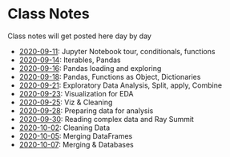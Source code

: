 # Class Notes

Class notes will get posted here day by day

- [2020-09-11](2020-09-11): Jupyter Notebook tour, conditionals, functions
- [2020-09-14](2020-09-14): Iterables, Pandas
- [2020-09-16](2020-09-16): Pandas loading and exploring
- [2020-09-18](2020-09-18): Pandas, Functions as Object, Dictionaries
- [2020-09-21](2020-09-21): Exploratory Data Analysis, Split, apply, Combine
- [2020-09-23](2020-09-23): Visualization for EDA
- [2020-09-25](2020-09-25): Viz & Cleaning
- [2020-09-28](2020-09-28): Preparing data for analysis
- [2020-09-30](2020-09-30): Reading complex data and Ray Summit
- [2020-10-02](2020-10-02): Cleaning Data
- [2020-10-05](2020-10-05): Merging DataFrames
- [2020-10-07](2020-10-07): Merging & Databases
